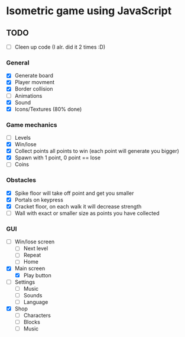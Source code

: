 # Isometric game using JavaScript

## TODO
- [ ] Cleen up code (I alr. did it 2 times :D)
 
### General
- [x] Generate board
- [x] Player movment
- [x] Border collision
- [ ] Animations
- [x] Sound
- [x] Icons/Textures (80% done)

### Game mechanics
- [ ] Levels
- [x] Win/lose
- [x] Collect points all points to win (each point will generate you bigger)
- [x] Spawn with 1 point, 0 point == lose
- [ ] Coins

### Obstacles
- [x] Spike floor will take off point and get you smaller
- [x] Portals on keypress
- [x] Cracket floor, on each walk it will decrease strength
- [ ] Wall with exact or smaller size as points you have collected

### GUI
- [ ] Win/lose screen
	- [ ] Next level
	- [ ] Repeat
	- [ ]  Home
- [X] Main screen
	- [X] Play button
	
- [ ] Settings
	- [ ] Music
	- [ ] Sounds
	- [ ] Language
- [x] Shop
	- [ ] Characters
	- [ ] Blocks
	- [ ] Music
